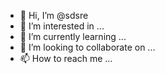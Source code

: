 - 👋 Hi, I’m @sdsre
- 👀 I’m interested in ...
- 🌱 I’m currently learning ...
- 💞️ I’m looking to collaborate on ...
- 📫 How to reach me ...

<!---
sdsre/sdsre is a ✨ special ✨ repository because its `README.md` (this file) appears on your GitHub profile.
You can click the Preview link to take a look at your changes.
--->
